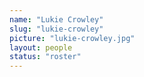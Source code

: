 ```yaml
---
name: "Lukie Crowley"
slug: "lukie-crowley"
picture: "lukie-crowley.jpg"
layout: people
status: "roster"
---
```


